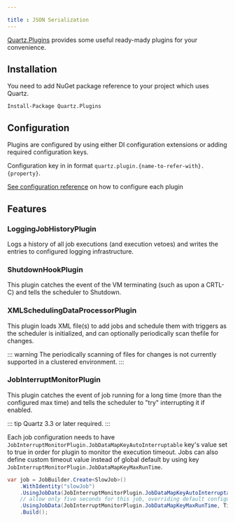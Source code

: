 ```yaml
---

title : JSON Serialization
---
```


[Quartz.Plugins](https://www.nuget.org/packages/Quartz.Plugins) provides some useful ready-mady plugins for your convenience.

## Installation

You need to add NuGet package reference to your project which uses Quartz.

```shell
Install-Package Quartz.Plugins
```

## Configuration

Plugins are configured by using either DI configuration extensions or adding required configuration keys.

Configuration key in in format `quartz.plugin.{name-to-refer-with}.{property}`.

[See configuration reference](../configuration/reference.html#plug-ins) on how to configure each plugin

## Features

### LoggingJobHistoryPlugin

Logs a history of all job executions (and execution vetoes) and writes the entries to configured logging infrastructure.

### ShutdownHookPlugin

This plugin catches the event of the VM terminating (such as upon a CRTL-C) and tells the scheduler to Shutdown.

### XMLSchedulingDataProcessorPlugin

This plugin loads XML file(s) to add jobs and schedule them with triggers as the scheduler is initialized, and can optionally periodically scan thefile for changes.

::: warning
The periodically scanning of files for changes is not currently supported in a clustered environment.
:::

### JobInterruptMonitorPlugin

This plugin catches the event of job running for a long time (more than the configured max time) and tells the scheduler to "try" interrupting it if enabled.

::: tip
Quartz 3.3 or later required.
:::

Each job configuration needs to have `JobInterruptMonitorPlugin.JobDataMapKeyAutoInterruptable` key's value set to true in order for plugin to monitor the execution timeout.
Jobs can also define custom timeout value instead of global default by using key `JobInterruptMonitorPlugin.JobDataMapKeyMaxRunTime`.

```csharp
var job = JobBuilder.Create<SlowJob>()
    .WithIdentity("slowJob")
    .UsingJobData(JobInterruptMonitorPlugin.JobDataMapKeyAutoInterruptable, true)
    // allow only five seconds for this job, overriding default configuration
    .UsingJobData(JobInterruptMonitorPlugin.JobDataMapKeyMaxRunTime, TimeSpan.FromSeconds(5).TotalMilliseconds.ToString()));
    .Build();
```
